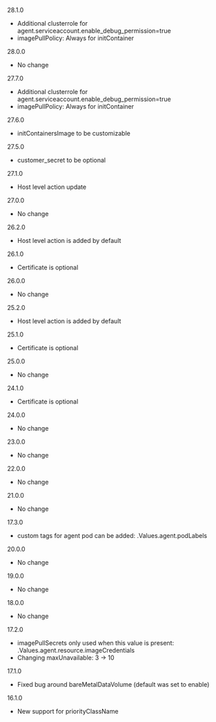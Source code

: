 28.1.0
- Additional clusterrole for agent.serviceaccount.enable_debug_permission=true
- imagePullPolicy: Always for initContainer

28.0.0
- No change

27.7.0
- Additional clusterrole for agent.serviceaccount.enable_debug_permission=true
- imagePullPolicy: Always for initContainer

27.6.0
- initContainersImage to be customizable

27.5.0
- customer_secret to be optional

27.1.0
- Host level action update

27.0.0
- No change

26.2.0
- Host level action is added by default

26.1.0
- Certificate is optional

26.0.0
- No change

25.2.0
- Host level action is added by default

25.1.0
- Certificate is optional

25.0.0
- No change

24.1.0
- Certificate is optional

24.0.0
- No change

23.0.0
- No change

22.0.0
- No change

21.0.0
- No change

17.3.0
- custom tags for agent pod can be added:
  .Values.agent.podLabels

20.0.0
- No change

19.0.0
- No change

18.0.0
- No change

17.2.0
- imagePullSecrets only used when this value is present: 
  .Values.agent.resource.imageCredentials
- Changing maxUnavailable: 3 -> 10 

17.1.0
- Fixed bug around bareMetalDataVolume (default was set to enable)

16.1.0
- New support for priorityClassName